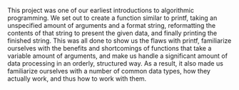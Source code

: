 This project was one of our earliest introductions to algorithmic programming. We set out to create a function similar to printf, taking an unspecified amount of arguments and a format string, reformatting the contents of that string to present the given data, and finally printing the finished string. This was all done to show us the flaws with printf, familiarize ourselves with the benefits and shortcomings of functions that take a variable amount of arguments, and make us handle a significant amount of data processing in an orderly, structured way. As a result, it also made us familiarize ourselves with a number of common data types, how they actually work, and thus how to work with them.
